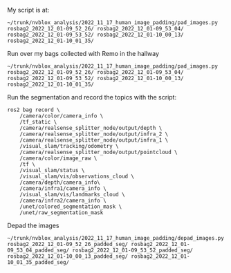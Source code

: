My script is at:

`~/trunk/nvblox_analysis/2022_11_17_human_image_padding/pad_images.py rosbag2_2022_12_01-09_52_26/ rosbag2_2022_12_01-09_53_04/ rosbag2_2022_12_01-09_53_52/ rosbag2_2022_12_01-10_00_13/ rosbag2_2022_12_01-10_01_35/`

Run over my bags collected with Remo in the hallway
```
~/trunk/nvblox_analysis/2022_11_17_human_image_padding/pad_images.py rosbag2_2022_12_01-09_52_26/ rosbag2_2022_12_01-09_53_04/ rosbag2_2022_12_01-09_53_52/ rosbag2_2022_12_01-10_00_13/ rosbag2_2022_12_01-10_01_35/
```

Run the segmentation and record the topics with the script:
```
ros2 bag record \
	/camera/color/camera_info \
	/tf_static \
	/camera/realsense_splitter_node/output/depth \
	/camera/realsense_splitter_node/output/infra_2 \
	/camera/realsense_splitter_node/output/infra_1 \
	/visual_slam/tracking/odometry \
	/camera/realsense_splitter_node/output/pointcloud \
	/camera/color/image_raw \
	/tf \
	/visual_slam/status \
	/visual_slam/vis/observations_cloud \
	/camera/depth/camera_info\
	/camera/infra1/camera_info \
	/visual_slam/vis/landmarks_cloud \
	/camera/infra2/camera_info \
	/unet/colored_segmentation_mask \
	/unet/raw_segmentation_mask
```

Depad the images
```
~/trunk/nvblox_analysis/2022_11_17_human_image_padding/depad_images.py rosbag2_2022_12_01-09_52_26_padded_seg/ rosbag2_2022_12_01-09_53_04_padded_seg/ rosbag2_2022_12_01-09_53_52_padded_seg/ rosbag2_2022_12_01-10_00_13_padded_seg/ rosbag2_2022_12_01-10_01_35_padded_seg/
```